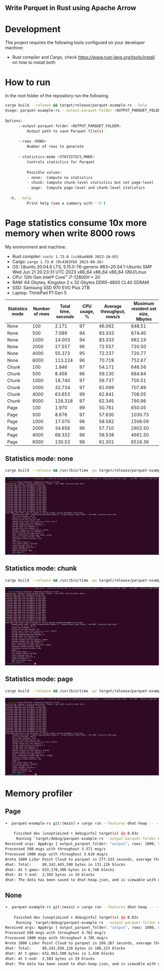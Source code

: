 Write Parquet in Rust using Apache Arrow
------

# Development

The project requires the following tools configured on your developer machine:

- Rust compiler and Cargo, check https://www.rust-lang.org/tools/install on how to install both

# How to run

In the root folder of the repository run the following

```bash
cargo build --release && target/release/parquet-example-rs --help
Usage: parquet-example-rs --output-parquet-folder <OUTPUT_PARQUET_FOLDER> --rows <ROWS> --statistics-mode <STATISTICS_MODE>

Options:
      --output-parquet-folder <OUTPUT_PARQUET_FOLDER>
          Output path to save Parquet file(s)

      --rows <ROWS>
          Number of rows to generate

      --statistics-mode <STATISTICS_MODE>
          Controls statistics for Parquet

          Possible values:
          - none:  Compute no statistics
          - chunk: Compute chunk-level statistics but not page-level
          - page:  Compute page-level and chunk-level statistics

  -h, --help
          Print help (see a summary with '-h')
```

# Page statistics consume 10x more memory when write 8000 rows

My environment and machine:

- Rust compiler: `rustc 1.73.0 (cc66ad468 2023-10-03)`
- Cargo: `cargo 1.73.0 (9c4383fb5 2023-08-26)`
- OS: Ubuntu 20.04.6 LTS, 5.15.0-76-generic #83~20.04.1-Ubuntu SMP Wed Jun 21 20:23:31 UTC 2023 x86_64 x86_64 x86_64
  GNU/Linux
- CPU: 12th Gen Intel® Core™ i7-12800H × 20
- RAM: 64 Gbytes, Kingston 2 x 32 Gbytes DDR5-4800 CL40 SDRAM
- SSD: Samsung SSD 970 EVO Plus 2TB
- Laptop: ThinkPad P1 Gen 5

| Statistics mode | Number of rows | Total time, seconds | CPU usage, % | Average throughput, rows/s | Maximum resident set size, Mbytes |
|-----------------|----------------|---------------------|--------------|----------------------------|-----------------------------------|
| None            | 100            | 2.171               | 97           | 46.062                     | 648.51                            |
| None            | 500            | 7.089               | 94           | 83.333                     | 674.40                            |
| None            | 1000           | 14.003              | 94           | 83.333                     | 682.19                            |
| None            | 2000           | 27.557              | 96           | 72.557                     | 720.50                            |
| None            | 4000           | 55.373              | 95           | 72.237                     | 720.77                            |
| None            | 8000           | 113.124             | 96           | 70.719                     | 752.67                            |
| Chunk           | 100            | 1.846               | 97           | 54.171                     | 648.56                            |
| Chunk           | 500            | 8.456               | 96           | 59.130                     | 684.84                            |
| Chunk           | 1000           | 16.740              | 97           | 59.737                     | 700.51                            |
| Chunk           | 2000           | 32.734              | 97           | 61.099                     | 707.89                            |
| Chunk           | 4000           | 63.653              | 99           | 62.841                     | 708.05                            |
| Chunk           | 8000           | 128.318             | 97           | 62.345                     | 790.96                            |
| Page            | 100            | 1.970               | 99           | 50.761                     | 650.05                            |
| Page            | 500            | 8.676               | 97           | 57.630                     | 1030.73                           |
| Page            | 1000           | 17.070              | 98           | 58.582                     | 1506.09                           |
| Page            | 2000           | 34.656              | 96           | 57.710                     | 2902.50                           |
| Page            | 4000           | 68.332              | 98           | 58.538                     | 4661.50                           |
| Page            | 8000           | 130.53              | 98           | 61.301                     | 8516.36                           |

## Statistics mode: none

```bash
cargo build --release && /usr/bin/time -pv target/release/parquet-example-rs --output-parquet-folder output --rows 8000 --statistics-mode none
```

![none.png](doc/none.png)

## Statistics mode: chunk

```bash
cargo build --release && /usr/bin/time -pv target/release/parquet-example-rs --output-parquet-folder output --rows 8000 --statistics-mode chunk
```

![chunk.png](doc/chunk.png)

## Statistics mode: page

```bash
cargo build --release && /usr/bin/time -pv target/release/parquet-example-rs --output-parquet-folder output --rows 8000 --statistics-mode page
```

![page.png](doc/page.png)

# Memory profiler
## Page
```bash
➜  parquet-example-rs git:(main) ✗ cargo run --features dhat-heap -- --output-parquet-folder output --rows 1000 --statistics-mode page

    Finished dev [unoptimized + debuginfo] target(s) in 0.03s
     Running `target/debug/parquet-example-rs --output-parquet-folder output --rows 1000 --statistics-mode page`
Received args: AppArgs { output_parquet_folder: "output", rows: 1000, statistics_mode: Page }
Processed 500 msgs with throughout 3.571 msg/s
Processed 1000 msgs with throughout 3.610 msg/s
Wrote 1000 Lidar Point Cloud to parquet in 277.533 seconds, average throughput 3.603 msg/s
dhat: Total:     89,243,445,590 bytes in 131,126 blocks
dhat: At t-gmax: 633,170,308 bytes in 6,748 blocks
dhat: At t-end:  2,503 bytes in 19 blocks
dhat: The data has been saved to dhat-heap.json, and is viewable with dhat/dh_view.html
```
## None
```bash
➜  parquet-example-rs git:(main) ✗ cargo run --features dhat-heap -- --output-parquet-folder output --rows 1000 --statistics-mode none

    Finished dev [unoptimized + debuginfo] target(s) in 0.03s
     Running `target/debug/parquet-example-rs --output-parquet-folder output --rows 1000 --statistics-mode none`
Received args: AppArgs { output_parquet_folder: "output", rows: 1000, statistics_mode: None }
Processed 500 msgs with throughout 4.762 msg/s
Processed 1000 msgs with throughout 4.785 msg/s
Wrote 1000 Lidar Point Cloud to parquet in 209.267 seconds, average throughput 4.779 msg/s
dhat: Total:     89,242,936,120 bytes in 108,223 blocks
dhat: At t-gmax: 632,963,508 bytes in 1,438 blocks
dhat: At t-end:  2,503 bytes in 19 blocks
dhat: The data has been saved to dhat-heap.json, and is viewable with dhat/dh_view.html
```